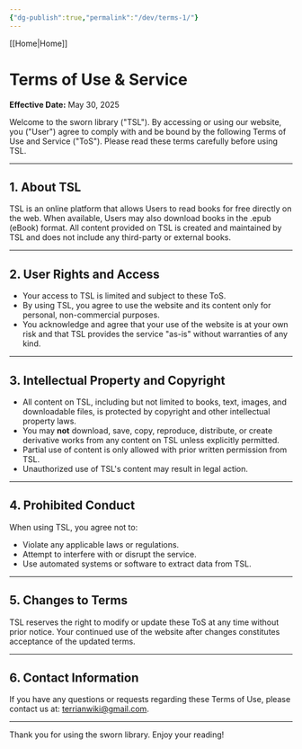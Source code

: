```yaml
---
{"dg-publish":true,"permalink":"/dev/terms-1/"}
---
```


[[Home\|Home]]

# Terms of Use & Service

**Effective Date:** May 30, 2025

Welcome to the sworn library ("TSL"). By accessing or using our website, you ("User") agree to comply with and be bound by the following Terms of Use and Service ("ToS"). Please read these terms carefully before using TSL.

---

## 1. About TSL

TSL is an online platform that allows Users to read books for free directly on the web. When available, Users may also download books in the .epub (eBook) format. All content provided on TSL is created and maintained by TSL and does not include any third-party or external books.

---

## 2. User Rights and Access

- Your access to TSL is limited and subject to these ToS.
- By using TSL, you agree to use the website and its content only for personal, non-commercial purposes.
- You acknowledge and agree that your use of the website is at your own risk and that TSL provides the service "as-is" without warranties of any kind.

---

## 3. Intellectual Property and Copyright

- All content on TSL, including but not limited to books, text, images, and downloadable files, is protected by copyright and other intellectual property laws.
- You may **not** download, save, copy, reproduce, distribute, or create derivative works from any content on TSL unless explicitly permitted.
- Partial use of content is only allowed with prior written permission from TSL.
- Unauthorized use of TSL's content may result in legal action.

---

## 4. Prohibited Conduct

When using TSL, you agree not to:

- Violate any applicable laws or regulations.
- Attempt to interfere with or disrupt the service.
- Use automated systems or software to extract data from TSL.

---

## 5. Changes to Terms

TSL reserves the right to modify or update these ToS at any time without prior notice. Your continued use of the website after changes constitutes acceptance of the updated terms.

---

## 6. Contact Information

If you have any questions or requests regarding these Terms of Use, please contact us at: terrianwiki@gmail.com.

---

Thank you for using the sworn library. Enjoy your reading!

<script src="https://starryxoxo.github.io/treeajmgar/src/helpers/setTheme.js"></script>